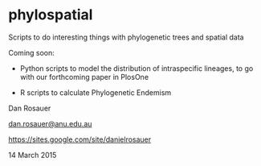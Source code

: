 # phylospatial
Scripts to do interesting things with phylogenetic trees and spatial data

Coming soon:
  
* Python scripts to model the distribution of intraspecific lineages, to go with our forthcoming paper in PlosOne
  
* R scripts to calculate Phylogenetic Endemism
  
Dan Rosauer<p>
dan.rosauer@anu.edu.au<p>
https://sites.google.com/site/danielrosauer<p>

14 March 2015
